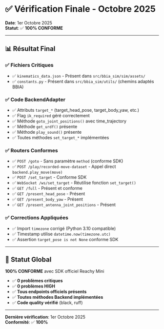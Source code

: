 # ✅ Vérification Finale - Octobre 2025

**Date**: 1er Octobre 2025  
**Statut**: ✅ **100% CONFORME**

---

## 📊 Résultat Final

### ✅ Fichiers Critiques
- ✅ `kinematics_data.json` - Présent dans `src/bbia_sim/sim/assets/`
- ✅ `constants.py` - Présent dans `src/bbia_sim/utils/` (chemins adaptés BBIA)

### ✅ Code BackendAdapter
- ✅ Attributs `target_*` (target_head_pose, target_body_yaw, etc.)
- ✅ Flag `ik_required` géré correctement
- ✅ Méthode `goto_joint_positions()` avec time_trajectory
- ✅ Méthode `get_urdf()` présente
- ✅ Méthode `play_sound()` présente
- ✅ Toutes méthodes `set_target_*` implémentées

### ✅ Routers Conformes
- ✅ `POST /goto` - Sans paramètre `method` (conforme SDK)
- ✅ `POST /play/recorded-move-dataset` - Appel direct `backend.play_move(move)`
- ✅ `POST /set_target` - Conforme SDK
- ✅ `WebSocket /ws/set_target` - Réutilise fonction `set_target()`
- ✅ `GET /full` - Présent et conforme
- ✅ `GET /present_head_pose` - Présent
- ✅ `GET /present_body_yaw` - Présent
- ✅ `GET /present_antenna_joint_positions` - Présent

### ✅ Corrections Appliquées
- ✅ Import `timezone` corrigé (Python 3.10 compatible)
- ✅ Timestamp utilise `datetime.now(timezone.utc)`
- ✅ Assertion `target_pose is not None` conforme SDK

---

## 🎯 Statut Global

**100% CONFORME** avec SDK officiel Reachy Mini

- ✅ **0 problèmes critiques**
- ✅ **0 problèmes HIGH**
- ✅ **Tous endpoints officiels présents**
- ✅ **Toutes méthodes Backend implémentées**
- ✅ **Code quality vérifié** (black, ruff)

---

**Dernière vérification**: 1er Octobre 2025  
**Conformité**: ✅ **100%**

